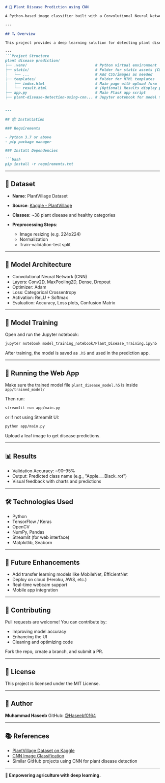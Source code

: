 

```markdown
# 🌿 Plant Disease Prediction using CNN

A Python-based image classifier built with a Convolutional Neural Network (CNN) to identify plant diseases from leaf images, leveraging the popular PlantVillage dataset.

---

## 🔍 Overview

This project provides a deep learning solution for detecting plant diseases using image classification. It uses CNNs to learn from a large dataset of healthy and diseased plant leaves, making it easier for farmers and researchers to identify and prevent crop damage early.

---
```Project Structure
plant disease prediction/
├── .venv/                               # Python virtual environment
├── static/                              # Folder for static assets (CSS, images, JS)
│   └── ...                              # Add CSS/images as needed
├── templates/                           # Folder for HTML templates
│   ├── index.html                       # Main page with upload form
│   └── result.html                      # (Optional) Results display page
├── app.py                               # Main Flask app script
├── plant-disease-detection-using-cnn... # Jupyter notebook for model training


---

## 📦 Installation

### Requirements

- Python 3.7 or above
- pip package manager

### Install Dependencies

```bash
pip install -r requirements.txt
````

---

## 🧠 Dataset

* **Name**: PlantVillage Dataset
* **Source**: [Kaggle - PlantVillage](https://www.kaggle.com/datasets/abdallahalidev/plantvillage)
* **Classes**: \~38 plant disease and healthy categories
* **Preprocessing Steps**:

  * Image resizing (e.g. 224x224)
  * Normalization
  * Train-validation-test split

---

## 🧠 Model Architecture

* Convolutional Neural Network (CNN)
* Layers: Conv2D, MaxPooling2D, Dense, Dropout
* Optimizer: Adam
* Loss: Categorical Crossentropy
* Activation: ReLU + Softmax
* Evaluation: Accuracy, Loss plots, Confusion Matrix

---

## 🚀 Model Training

Open and run the Jupyter notebook:

```bash
jupyter notebook model_training_notebook/Plant_Disease_Training.ipynb
```

After training, the model is saved as `.h5` and used in the prediction app.

---

## 🧪 Running the Web App

Make sure the trained model file `plant_disease_model.h5` is inside `app/trained_model/`

Then run:

```bash
streamlit run app/main.py
```

or if not using Streamlit UI:

```bash
python app/main.py
```

Upload a leaf image to get disease predictions.

---

## 📊 Results

* Validation Accuracy: \~90–95%
* Output: Predicted class name (e.g., "Apple\_\_\_Black\_rot")
* Visual feedback with charts and predictions

---

## 🛠 Technologies Used

* Python
* TensorFlow / Keras
* OpenCV
* NumPy, Pandas
* Streamlit (for web interface)
* Matplotlib, Seaborn

---

## 🧠 Future Enhancements

* Add transfer learning models like MobileNet, EfficientNet
* Deploy on cloud (Heroku, AWS, etc.)
* Real-time webcam support
* Mobile app integration

---

## 🤝 Contributing

Pull requests are welcome! You can contribute by:

* Improving model accuracy
* Enhancing the UI
* Cleaning and optimizing code

Fork the repo, create a branch, and submit a PR.

---

## 📄 License

This project is licensed under the MIT License.

---

## 👤 Author

**Muhammad Haseeb**
GitHub: [@Haseebf0164](https://github.com/Haseebf0164)

---

## 📚 References

* [PlantVillage Dataset on Kaggle](https://www.kaggle.com/datasets/abdallahalidev/plantvillage)
* [CNN Image Classification](https://arxiv.org/abs/1604.03169)
* Similar GitHub projects using CNN for plant disease detection

---

**🌱 Empowering agriculture with deep learning.**


